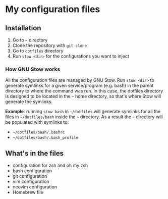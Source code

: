 # My configuration files

## Installation

1. Go to `~` directory
2. Clone the repository with `git clone`
3. Go to `dotfiles` directory
4. Run `stow <dir>` for the configurations you want to inject

### How GNU Stow works
All the configuration files are managed by GNU Stow. Run `stow <dir>` to
generate symlinks for a given service/program (e.g. bash) in the parent
directory to where the command was run. In this case, the dotfiles
directory is designed to be located in the `~` home directory, so that's
where Stow will generate the symlinks.

**Example**: running `stow bash` in `~/dotfiles` will generate symlinks for
all the files in `~/dotfiles/bash` inside the `~` directory.
As a result the `~` directory will be populated with symlinks to:
 - `~/dotfiles/bash/.bashrc`
 - `~/dotfiles/bash/.bash_profile`

## What's in the files
 - configuration for zsh and oh my zsh
 - bash configuration
 - git configuration
 - vim configuration
 - neovim configuration
 - Homebrew file
